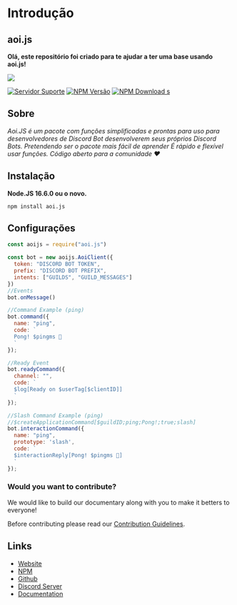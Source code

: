# Introdução

## aoi.js

**Olá, este repositório foi criado para te ajudar a ter uma base usando aoi.js!**

<img src = "https://aoi.js.org/assets/images/aoijs-new.png">


[![Servidor Suporte](https://img.shields.io/discord/773352845738115102?color=5865F2\&logo=discord\&logoColor=white)](https://aoi.js.org/invite) [![NPM Versão](https://img.shields.io/npm/v/aoi.js.svg?maxAge=3600)](https://www.npmjs.com/package/aoi.js) [![NPM Download s](https://img.shields.io/npm/dt/aoi.js.svg?maxAge=3600)](https://www.npmjs.com/package/aoi.js)


## Sobre

_Aoi.JS é um pacote com funções simplificadas e prontas para uso para desenvolvedores de Discord Bot desenvolverem seus próprios Discord Bots._
 _Pretendendo ser o pacote mais fácil de aprender_ 
_É rápido e flexível usar funções._ 
_Código aberto para a comunidade ❤️_

## Instalação

**Node.JS 16.6.0 ou o novo.**  

```sh-session
npm install aoi.js
```

## Configurações

```javascript
const aoijs = require("aoi.js")

const bot = new aoijs.AoiClient({
  token: "DISCORD BOT TOKEN",
  prefix: "DISCORD BOT PREFIX",
  intents: ["GUILDS", "GUILD_MESSAGES"]
})
//Events
bot.onMessage()

//Command Example (ping)
bot.command({
  name: "ping",
  code: `
  Pong! $pingms 🏓
  `
});

//Ready Event
bot.readyCommand({
  channel: "",
  code: `
  $log[Ready on $userTag[$clientID]]
  `
});

//Slash Command Example (ping)
//$createApplicationCommand[$guildID;ping;Pong!;true;slash]
bot.interactionCommand({
  name: "ping",
  prototype: 'slash',
  code: `
  $interactionReply[Pong! $pingms 🏓]
  `
});
```
### Would you want to contribute? 

We would like to build our documentary along with you to make it betters to everyone!

Before contributing please read our [Contribution Guidelines](https://github.com/aoijs/documentation/blob/v5/.github/docs/contributing.md).

## Links
- [Website](https://aoi.js.org)
- [NPM](https://www.npmjs.com/package/aoi.js)
- [Github](https://github.com/AkaruiDevelopment/aoi.js)
- [Discord Server](https://discord.gg/HMUfMXDQsV)
- [Documentation](https://aoi.js.org/docs/)